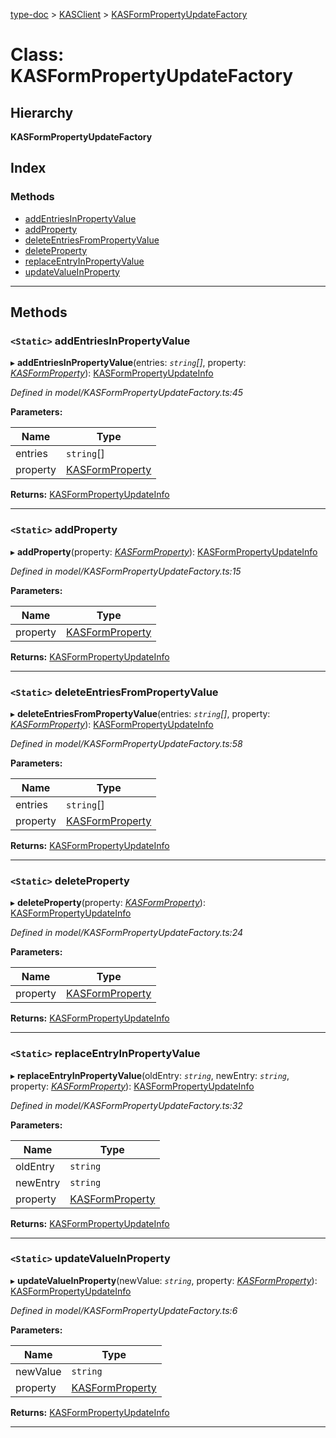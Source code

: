 [type-doc](../README.md) > [KASClient](../modules/kasclient.md) > [KASFormPropertyUpdateFactory](../classes/kasclient.kasformpropertyupdatefactory.md)

# Class: KASFormPropertyUpdateFactory

## Hierarchy

**KASFormPropertyUpdateFactory**

## Index

### Methods

* [addEntriesInPropertyValue](kasclient.kasformpropertyupdatefactory.md#addentriesinpropertyvalue)
* [addProperty](kasclient.kasformpropertyupdatefactory.md#addproperty)
* [deleteEntriesFromPropertyValue](kasclient.kasformpropertyupdatefactory.md#deleteentriesfrompropertyvalue)
* [deleteProperty](kasclient.kasformpropertyupdatefactory.md#deleteproperty)
* [replaceEntryInPropertyValue](kasclient.kasformpropertyupdatefactory.md#replaceentryinpropertyvalue)
* [updateValueInProperty](kasclient.kasformpropertyupdatefactory.md#updatevalueinproperty)

---

## Methods

<a id="addentriesinpropertyvalue"></a>

### `<Static>` addEntriesInPropertyValue

▸ **addEntriesInPropertyValue**(entries: *`string`[]*, property: *[KASFormProperty](kasclient.kasformproperty.md)*): [KASFormPropertyUpdateInfo](kasclient.kasformpropertyupdateinfo.md)

*Defined in model/KASFormPropertyUpdateFactory.ts:45*

**Parameters:**

| Name | Type |
| ------ | ------ |
| entries | `string`[] |
| property | [KASFormProperty](kasclient.kasformproperty.md) |

**Returns:** [KASFormPropertyUpdateInfo](kasclient.kasformpropertyupdateinfo.md)

___
<a id="addproperty"></a>

### `<Static>` addProperty

▸ **addProperty**(property: *[KASFormProperty](kasclient.kasformproperty.md)*): [KASFormPropertyUpdateInfo](kasclient.kasformpropertyupdateinfo.md)

*Defined in model/KASFormPropertyUpdateFactory.ts:15*

**Parameters:**

| Name | Type |
| ------ | ------ |
| property | [KASFormProperty](kasclient.kasformproperty.md) |

**Returns:** [KASFormPropertyUpdateInfo](kasclient.kasformpropertyupdateinfo.md)

___
<a id="deleteentriesfrompropertyvalue"></a>

### `<Static>` deleteEntriesFromPropertyValue

▸ **deleteEntriesFromPropertyValue**(entries: *`string`[]*, property: *[KASFormProperty](kasclient.kasformproperty.md)*): [KASFormPropertyUpdateInfo](kasclient.kasformpropertyupdateinfo.md)

*Defined in model/KASFormPropertyUpdateFactory.ts:58*

**Parameters:**

| Name | Type |
| ------ | ------ |
| entries | `string`[] |
| property | [KASFormProperty](kasclient.kasformproperty.md) |

**Returns:** [KASFormPropertyUpdateInfo](kasclient.kasformpropertyupdateinfo.md)

___
<a id="deleteproperty"></a>

### `<Static>` deleteProperty

▸ **deleteProperty**(property: *[KASFormProperty](kasclient.kasformproperty.md)*): [KASFormPropertyUpdateInfo](kasclient.kasformpropertyupdateinfo.md)

*Defined in model/KASFormPropertyUpdateFactory.ts:24*

**Parameters:**

| Name | Type |
| ------ | ------ |
| property | [KASFormProperty](kasclient.kasformproperty.md) |

**Returns:** [KASFormPropertyUpdateInfo](kasclient.kasformpropertyupdateinfo.md)

___
<a id="replaceentryinpropertyvalue"></a>

### `<Static>` replaceEntryInPropertyValue

▸ **replaceEntryInPropertyValue**(oldEntry: *`string`*, newEntry: *`string`*, property: *[KASFormProperty](kasclient.kasformproperty.md)*): [KASFormPropertyUpdateInfo](kasclient.kasformpropertyupdateinfo.md)

*Defined in model/KASFormPropertyUpdateFactory.ts:32*

**Parameters:**

| Name | Type |
| ------ | ------ |
| oldEntry | `string` |
| newEntry | `string` |
| property | [KASFormProperty](kasclient.kasformproperty.md) |

**Returns:** [KASFormPropertyUpdateInfo](kasclient.kasformpropertyupdateinfo.md)

___
<a id="updatevalueinproperty"></a>

### `<Static>` updateValueInProperty

▸ **updateValueInProperty**(newValue: *`string`*, property: *[KASFormProperty](kasclient.kasformproperty.md)*): [KASFormPropertyUpdateInfo](kasclient.kasformpropertyupdateinfo.md)

*Defined in model/KASFormPropertyUpdateFactory.ts:6*

**Parameters:**

| Name | Type |
| ------ | ------ |
| newValue | `string` |
| property | [KASFormProperty](kasclient.kasformproperty.md) |

**Returns:** [KASFormPropertyUpdateInfo](kasclient.kasformpropertyupdateinfo.md)

___

